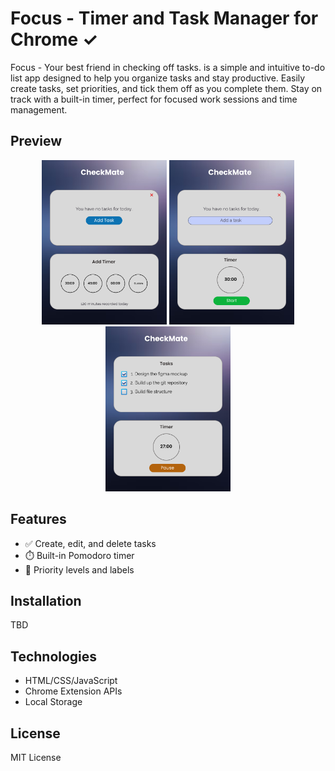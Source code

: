 # Focus - Timer and Task Manager for Chrome ✓

Focus - Your best friend in checking off tasks. is a simple and intuitive to-do list app designed to help you organize tasks and stay productive. Easily create tasks, set priorities, and tick them off as you complete them. Stay on track with a built-in timer, perfect for focused work sessions and time management.

## Preview

<div align="center">
  <img src="assets/figma/mockup/screen1.png" width="200">
  <img src="assets/figma/mockup/screen2.png" width="200">
  <img src="assets/figma/mockup/screen3.png" width="200">
</div>

## Features

- ✅ Create, edit, and delete tasks
- ⏱️ Built-in Pomodoro timer
- 🔴 Priority levels and labels

## Installation

TBD

## Technologies

- HTML/CSS/JavaScript
- Chrome Extension APIs
- Local Storage

## License

MIT License
